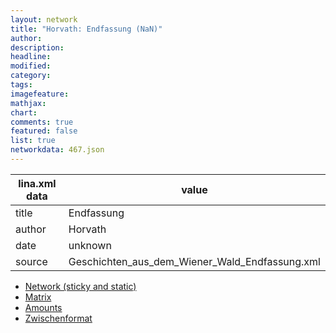 ```yaml
---
layout: network
title: "Horvath: Endfassung (NaN)"
author:
description:
headline:
modified:
category:
tags:
imagefeature: 
mathjax: 
chart: 
comments: true
featured: false
list: true
networkdata: 467.json
---
```

lina.xml data  | value
------------- | -------------
title|Endfassung
author|Horvath
date|unknown
source|Geschichten_aus_dem_Wiener_Wald_Endfassung.xml



* [Network (sticky and static)](/linas/network467)
* [Matrix](/linas/matrix467)
* [Amounts](/linas/amount467)
* [Zwischenformat](/linas/lina467 )
